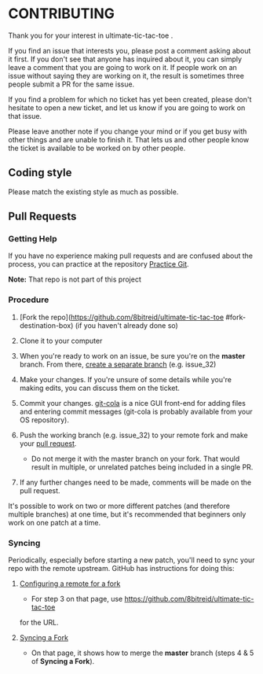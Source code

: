 # CONTRIBUTING

Thank you for your interest in ultimate-tic-tac-toe
.

If you find an issue that interests you, please post a comment asking
about it first. If you don't see that anyone has inquired about it, you
can simply leave a comment that you are going to work on it. If people
work on an issue without saying they are working on it, the result is
sometimes three people submit a PR for the same issue.

If you find a problem for which no ticket has yet been created, please
don't hesitate to open a new ticket, and let us know if you are going
to work on that issue.

Please leave another note if you change your mind or if you get busy
with other things and are unable to finish it. That lets us and other
people know the ticket is available to be worked on by other people.

## Coding style

Please match the existing style as much as possible.

## Pull Requests

### Getting Help

If you have no experience making pull requests and are confused about
the process, you can practice at the repository [Practice
Git](https://github.com/grayghostvisuals/Practice-Git).

**Note:** That repo is not part of this project

### Procedure

1. [Fork the repo](https://github.com/8bitreid/ultimate-tic-tac-toe
#fork-destination-box) (if you haven't already done so)

2. Clone it to your computer

3. When you're ready to work on an issue, be sure you're on the
**master** branch. From there, [create a separate
branch](https://github.com/Kunena/Kunena-Forum/wiki/Create-a-new-branch-with-git-and-manage-branches)
(e.g. issue_32)

4. Make your changes. If you're unsure of some details while you're
making edits, you can discuss them on the ticket.

5. Commit your changes. [git-cola](https://git-cola.github.io/) is a
nice GUI front-end for adding files and entering commit messages
(git-cola is probably available from your OS repository).

6. Push the working branch (e.g. issue_32) to your remote fork and make
    your [pull
    request](https://help.github.com/articles/creating-a-pull-request-from-a-fork/).
    * Do not merge it with the master branch on your fork. That would
    result in multiple, or unrelated patches being included in a single
    PR.

7. If any further changes need to be made, comments will be made on the
pull request.

It's possible to work on two or more different patches (and therefore
multiple branches) at one time, but it's recommended that beginners
only work on one patch at a time.

### Syncing ###

Periodically, especially before starting a new patch, you'll need to sync your
repo with the remote upstream. GitHub has instructions for doing this:

1. [Configuring a remote for a fork](https://help.github.com/articles/configuring-a-remote-for-a-fork/)
    * For step 3 on that page, use https://github.com/8bitreid/ultimate-tic-tac-toe

    for the URL.

2. [Syncing a Fork](https://help.github.com/articles/syncing-a-fork/)
    * On that page, it shows how to merge the **master** branch (steps
    4 & 5 of **Syncing a Fork**).
